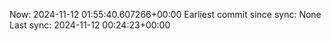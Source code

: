 Now: 2024-11-12 01:55:40.607266+00:00 Earliest commit since sync: None Last sync: 2024-11-12 00:24:23+00:00
